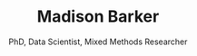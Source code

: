 ---
layout: home
title: "Madison Barker"
subtitle: "PhD, Data Scientist, Mixed Methods Researcher"
---